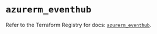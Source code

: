 # `azurerm_eventhub`

Refer to the Terraform Registry for docs: [`azurerm_eventhub`](https://registry.terraform.io/providers/hashicorp/azurerm/4.26.0/docs/resources/eventhub).
